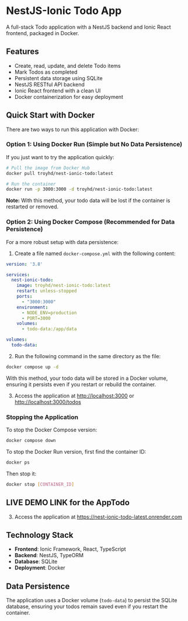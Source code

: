 # NestJS-Ionic Todo App

A full-stack Todo application with a NestJS backend and Ionic React frontend, packaged in Docker.

## Features

- Create, read, update, and delete Todo items
- Mark Todos as completed
- Persistent data storage using SQLite
- NestJS RESTful API backend
- Ionic React frontend with a clean UI
- Docker containerization for easy deployment

## Quick Start with Docker

There are two ways to run this application with Docker:

### Option 1: Using Docker Run (Simple but No Data Persistence)

If you just want to try the application quickly:

```bash
# Pull the image from Docker Hub
docker pull troyhd/nest-ionic-todo:latest

# Run the container
docker run -p 3000:3000 -d troyhd/nest-ionic-todo:latest
```

**Note:** With this method, your todo data will be lost if the container is restarted or removed.

### Option 2: Using Docker Compose (Recommended for Data Persistence)

For a more robust setup with data persistence:

1. Create a file named `docker-compose.yml` with the following content:

```yaml
version: '3.8'

services:
  nest-ionic-todo:
    image: troyhd/nest-ionic-todo:latest
    restart: unless-stopped
    ports:
      - "3000:3000"
    environment:
      - NODE_ENV=production
      - PORT=3000
    volumes:
      - todo-data:/app/data

volumes:
  todo-data:
```

2. Run the following command in the same directory as the file:

```bash
docker compose up -d
```

With this method, your todo data will be stored in a Docker volume, ensuring it persists even if you restart or rebuild the container.

3. Access the application at [http://localhost:3000](http://localhost:3000)  or  [http://localhost:3000/todos](http://localhost:3000/todos)

### Stopping the Application

To stop the Docker Compose version:
```bash
docker compose down
```

To stop the Docker Run version, first find the container ID:
```bash
docker ps
```
Then stop it:
```bash
docker stop [CONTAINER_ID]
```

## LIVE DEMO LINK for the AppTodo

3. Access the application at https://nest-ionic-todo-latest.onrender.com

## Technology Stack

- **Frontend**: Ionic Framework, React, TypeScript
- **Backend**: NestJS, TypeORM
- **Database**: SQLite
- **Deployment**: Docker

## Data Persistence

The application uses a Docker volume (`todo-data`) to persist the SQLite database, ensuring your todos remain saved even if you restart the container.

